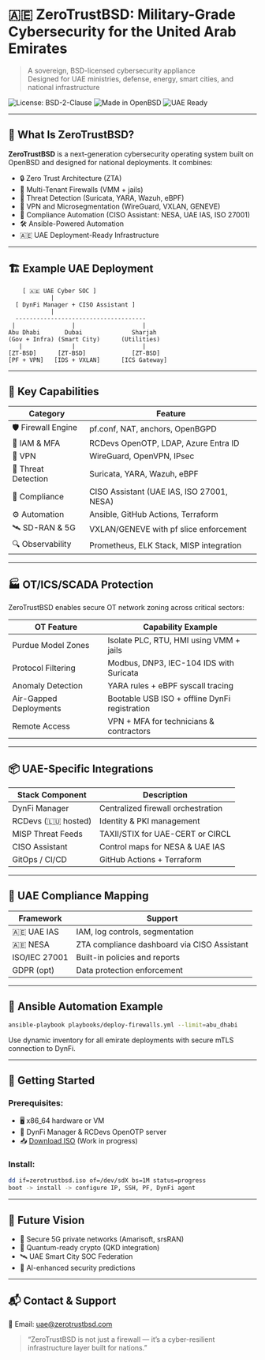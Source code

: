 # 🇦🇪 ZeroTrustBSD: Military-Grade Cybersecurity for the United Arab Emirates

> A sovereign, BSD-licensed cybersecurity appliance  
> Designed for UAE ministries, defense, energy, smart cities, and national infrastructure

![License: BSD-2-Clause](https://img.shields.io/badge/license-BSD--2--Clause-blue)
![Made in OpenBSD](https://img.shields.io/badge/built%20on-OpenBSD-ff69b4)
![UAE Ready](https://img.shields.io/badge/UAE-Ready-green)

---

## 🔐 What Is ZeroTrustBSD?

**ZeroTrustBSD** is a next-generation cybersecurity operating system built on OpenBSD and designed for national deployments. It combines:

- 🔒 Zero Trust Architecture (ZTA)
- 🧱 Multi-Tenant Firewalls (VMM + jails)
- 🧠 Threat Detection (Suricata, YARA, Wazuh, eBPF)
- 📡 VPN and Microsegmentation (WireGuard, VXLAN, GENEVE)
- 📜 Compliance Automation (CISO Assistant: NESA, UAE IAS, ISO 27001)
- 🛠 Ansible-Powered Automation
- 🇦🇪 UAE Deployment-Ready Infrastructure

---

## 🏗 Example UAE Deployment

```text
    [ 🇦🇪 UAE Cyber SOC ]
            |
  [ DynFi Manager + CISO Assistant ]
            |
  -------------------------------------
 |                |                   |
Abu Dhabi       Dubai              Sharjah
(Gov + Infra) (Smart City)      (Utilities)
   |              |                   |
[ZT-BSD]      [ZT-BSD]             [ZT-BSD]
[PF + VPN]   [IDS + VXLAN]      [ICS Gateway]
```

---

## 🧩 Key Capabilities

| Category              | Feature                                               |
|-----------------------|--------------------------------------------------------|
| 🛡 Firewall Engine     | pf.conf, NAT, anchors, OpenBGPD                       |
| 🔐 IAM & MFA           | RCDevs OpenOTP, LDAP, Azure Entra ID                 |
| 📡 VPN                | WireGuard, OpenVPN, IPsec                             |
| 🧠 Threat Detection    | Suricata, YARA, Wazuh, eBPF                           |
| 🧾 Compliance          | CISO Assistant (UAE IAS, ISO 27001, NESA)             |
| ⚙ Automation           | Ansible, GitHub Actions, Terraform                    |
| 🛰 SD-RAN & 5G         | VXLAN/GENEVE with pf slice enforcement               |
| 🔍 Observability       | Prometheus, ELK Stack, MISP integration               |

---

## 🏭 OT/ICS/SCADA Protection

ZeroTrustBSD enables secure OT network zoning across critical sectors:

| OT Feature             | Capability Example                                   |
|------------------------|------------------------------------------------------|
| Purdue Model Zones     | Isolate PLC, RTU, HMI using VMM + jails              |
| Protocol Filtering     | Modbus, DNP3, IEC-104 IDS with Suricata              |
| Anomaly Detection      | YARA rules + eBPF syscall tracing                    |
| Air-Gapped Deployments | Bootable USB ISO + offline DynFi registration       |
| Remote Access          | VPN + MFA for technicians & contractors             |

---

## 📦 UAE-Specific Integrations

| Stack Component     | Description                          |
|---------------------|--------------------------------------|
| DynFi Manager       | Centralized firewall orchestration   |
| RCDevs (🇱🇺 hosted) | Identity & PKI management             |
| MISP Threat Feeds   | TAXII/STIX for UAE-CERT or CIRCL     |
| CISO Assistant       | Control maps for NESA & UAE IAS      |
| GitOps / CI/CD       | GitHub Actions + Terraform           |

---

## 📜 UAE Compliance Mapping

| Framework     | Support                                  |
|---------------|-------------------------------------------|
| 🇦🇪 UAE IAS     | IAM, log controls, segmentation           |
| 🇦🇪 NESA        | ZTA compliance dashboard via CISO Assistant |
| ISO/IEC 27001 | Built-in policies and reports             |
| GDPR (opt)    | Data protection enforcement               |

---

## 🤖 Ansible Automation Example

```bash
ansible-playbook playbooks/deploy-firewalls.yml --limit=abu_dhabi
```

Use dynamic inventory for all emirate deployments with secure mTLS connection to DynFi.

---

## 🚀 Getting Started

### Prerequisites:
- 🖥 x86_64 hardware or VM
- 🔐 DynFi Manager & RCDevs OpenOTP server
- 📥 [Download ISO](https://zerotrustbsd.com/download) (Work in progress)

### Install:

```bash
dd if=zerotrustbsd.iso of=/dev/sdX bs=1M status=progress
boot -> install -> configure IP, SSH, PF, DynFi agent
```

---

## 📡 Future Vision

- 📶 Secure 5G private networks (Amarisoft, srsRAN)
- 🔐 Quantum-ready crypto (QKD integration)
- 🛰 UAE Smart City SOC Federation
- 🧠 AI-enhanced security predictions

---

## 📬 Contact & Support

📩 Email: [uae@zerotrustbsd.com](mailto:uae@zerotrustbsd.com)  
> “ZeroTrustBSD is not just a firewall — it’s a cyber-resilient infrastructure layer built for nations.”
